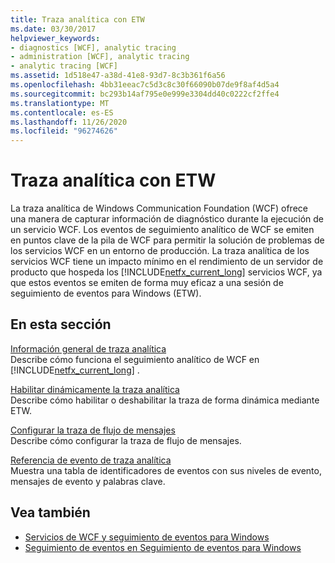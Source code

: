```yaml
---
title: Traza analítica con ETW
ms.date: 03/30/2017
helpviewer_keywords:
- diagnostics [WCF], analytic tracing
- administration [WCF], analytic tracing
- analytic tracing [WCF]
ms.assetid: 1d518e47-a38d-41e8-93d7-8c3b361f6a56
ms.openlocfilehash: 4bb31eeac7c5d3c8c30f66090b07de9f8af4d5a4
ms.sourcegitcommit: bc293b14af795e0e999e3304dd40c0222cf2ffe4
ms.translationtype: MT
ms.contentlocale: es-ES
ms.lasthandoff: 11/26/2020
ms.locfileid: "96274626"
---
```

# <a name="analytic-tracing-with-etw"></a>Traza analítica con ETW

La traza analítica de Windows Communication Foundation (WCF) ofrece una manera de capturar información de diagnóstico durante la ejecución de un servicio WCF. Los eventos de seguimiento analítico de WCF se emiten en puntos clave de la pila de WCF para permitir la solución de problemas de los servicios WCF en un entorno de producción. La traza analítica de los servicios WCF tiene un impacto mínimo en el rendimiento de un servidor de producto que hospeda los [!INCLUDE[netfx_current_long](../../../../../includes/netfx-current-long-md.md)] servicios WCF, ya que estos eventos se emiten de forma muy eficaz a una sesión de seguimiento de eventos para Windows (ETW).  
  
## <a name="in-this-section"></a>En esta sección  

 [Información general de traza analítica](analytic-tracing-overview.md)  
 Describe cómo funciona el seguimiento analítico de WCF en [!INCLUDE[netfx_current_long](../../../../../includes/netfx-current-long-md.md)] .  
  
 [Habilitar dinámicamente la traza analítica](dynamically-enabling-analytic-tracing.md)  
 Describe cómo habilitar o deshabilitar la traza de forma dinámica mediante ETW.  
  
 [Configurar la traza de flujo de mensajes](configuring-message-flow-tracing.md)  
 Describe cómo configurar la traza de flujo de mensajes.  
  
 [Referencia de evento de traza analítica](analytic-trace-event-reference.md)  
 Muestra una tabla de identificadores de eventos con sus niveles de evento, mensajes de evento y palabras clave.  
  
## <a name="see-also"></a>Vea también

- [Servicios de WCF y seguimiento de eventos para Windows](../../samples/wcf-services-and-event-tracing-for-windows.md)
- [Seguimiento de eventos en Seguimiento de eventos para Windows](../../../windows-workflow-foundation/samples/tracking-events-into-event-tracing-in-windows.md)
